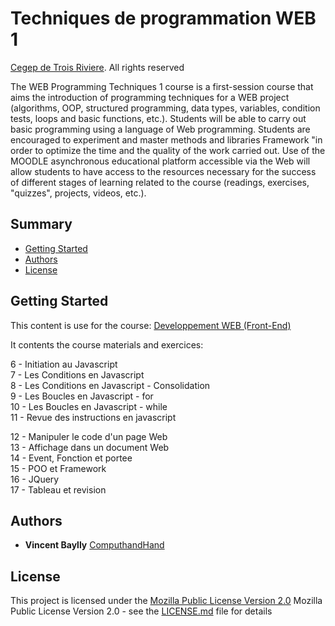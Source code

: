 # Techniques de programmation WEB 1

[Cegep de Trois Riviere](https://formation-mauricie.ca/). All rights reserved

The WEB Programming Techniques 1 course is a first-session course that aims
the introduction of programming techniques for a WEB project (algorithms, OOP,
structured programming, data types, variables, condition tests,
loops and basic functions, etc.).
Students will be able to carry out basic programming using a language of
Web programming.
Students are encouraged to experiment and master methods and libraries
Framework "in order to optimize the time and the quality of the work carried out.
Use of the MOODLE asynchronous educational platform accessible via the Web
will allow students to have access to the resources necessary for the success of
different stages of learning related to the course (readings, exercises, "quizzes", projects,
videos, etc.).

## Summary

- [Getting Started](#getting-started)
- [Authors](#authors)
- [License](#license)

## Getting Started

This content is use for the course:
[Developpement WEB (Front-End)](https://formation-mauricie.ca/programme/developpement-web/)

It contents the course materials and exercices:

<!-- 1 - La Programmation - Choisir un outil
2 - Apprendre à rédiger un algorithme 1
3 - Apprendre à rédiger un algorithme 2
Test 1 - Algorithme
4 - Initiation à la modélisation et à UML
5 - De l algorithme à la syntaxe -->

6 - Initiation au Javascript<br/>
7 - Les Conditions en Javascript<br/>
8 - Les Conditions en Javascript - Consolidation<br/>
9 - Les Boucles en Javascript - for<br/>
10 - Les Boucles en Javascript - while<br/>
11 - Revue des instructions en javascript<br/>

<!-- Examen 1 - Javascript Initial -->

12 - Manipuler le code d'un page Web<br/>
13 - Affichage dans un document Web<br/>
14 - Event, Fonction et portee<br/>
15 - POO et Framework<br/>
16 - JQuery<br/>
17 - Tableau et revision<br/>

<!-- Examen 2 - Javascript Complet
18 - Test et Documentation du code
2 Cour Projet Final -->

## Authors

- **Vincent Baylly**
  [ComputhandHand](https://github.com/computhand)

## License

This project is licensed under the [Mozilla Public License Version 2.0](LICENSE.md)
Mozilla Public License Version 2.0 - see the [LICENSE.md](LICENSE.md) file for
details
